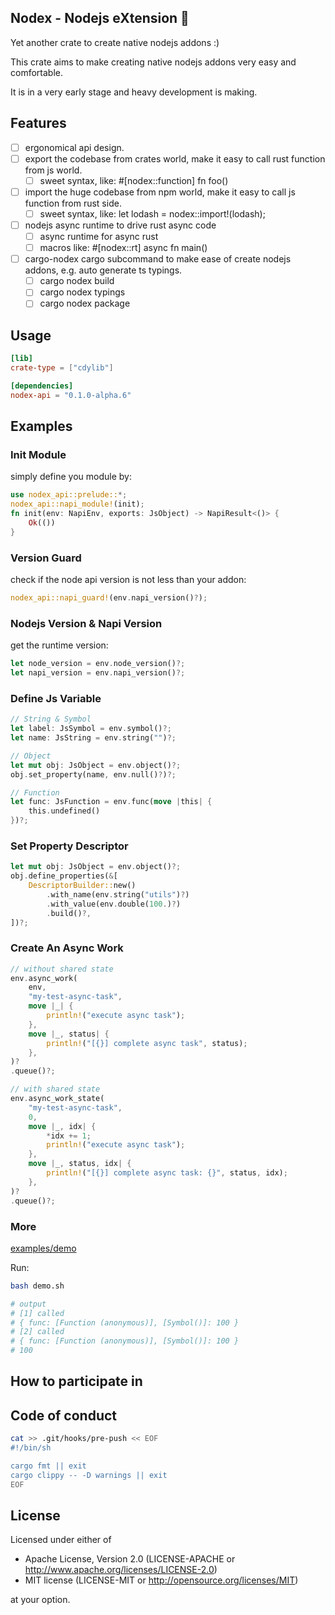 ## Nodex - Nodejs eXtension 🥳

Yet another crate to create native nodejs addons :)

This crate aims to make creating native nodejs addons very easy and comfortable.

It is in a very early stage and heavy development is making.

## Features

- [ ] ergonomical api design.
- [ ] export the codebase from crates world, make it easy to call rust function from js world.
    - [ ] sweet syntax, like: #[nodex::function] fn foo()
- [ ] import the huge codebase from npm world, make it easy to call js function from rust side.
    - [ ] sweet syntax, like: let lodash = nodex::import!(lodash);
- [ ] nodejs async runtime to drive rust async code
    - [ ] async runtime for async rust
    - [ ] macros like: #[nodex::rt] async fn main()
- [ ] cargo-nodex cargo subcommand to make ease of create nodejs addons, e.g. auto generate ts typings.
    - [ ] cargo nodex build
    - [ ] cargo nodex typings
    - [ ] cargo nodex package

## Usage

```toml
[lib]
crate-type = ["cdylib"]

[dependencies]
nodex-api = "0.1.0-alpha.6"
```

## Examples

### Init Module

simply define you module by:

```rust
use nodex_api::prelude::*;
nodex_api::napi_module!(init);
fn init(env: NapiEnv, exports: JsObject) -> NapiResult<()> {
    Ok(())
}
```

### Version Guard

check if the node api version is not less than your addon:

```rust
nodex_api::napi_guard!(env.napi_version()?);
```

### Nodejs Version & Napi Version

get the runtime version:

```rust
let node_version = env.node_version()?;
let napi_version = env.napi_version()?;
```

### Define Js Variable

```rust
// String & Symbol
let label: JsSymbol = env.symbol()?;
let name: JsString = env.string("")?;

// Object
let mut obj: JsObject = env.object()?;
obj.set_property(name, env.null()?)?;

// Function
let func: JsFunction = env.func(move |this| {
    this.undefined()
})?;
```

### Set Property Descriptor

```rust
let mut obj: JsObject = env.object()?;
obj.define_properties(&[
    DescriptorBuilder::new()
        .with_name(env.string("utils")?)
        .with_value(env.double(100.)?)
        .build()?,
])?;
```

### Create An Async Work

```rust
// without shared state
env.async_work(
    env,
    "my-test-async-task",
    move |_| {
        println!("execute async task");
    },
    move |_, status| {
        println!("[{}] complete async task", status);
    },
)?
.queue()?;

// with shared state
env.async_work_state(
    "my-test-async-task",
    0,
    move |_, idx| {
        *idx += 1;
        println!("execute async task");
    },
    move |_, status, idx| {
        println!("[{}] complete async task: {}", status, idx);
    },
)?
.queue()?;
```

### More

[examples/demo](./examples/demo)

Run:

```bash
bash demo.sh

# output
# [1] called
# { func: [Function (anonymous)], [Symbol()]: 100 }
# [2] called
# { func: [Function (anonymous)], [Symbol()]: 100 }
# 100
```

## How to participate in

## Code of conduct

```bash
cat >> .git/hooks/pre-push << EOF
#!/bin/sh

cargo fmt || exit
cargo clippy -- -D warnings || exit
EOF
```

## License

Licensed under either of

- Apache License, Version 2.0 (LICENSE-APACHE or http://www.apache.org/licenses/LICENSE-2.0)
- MIT license (LICENSE-MIT or http://opensource.org/licenses/MIT)

at your option.
